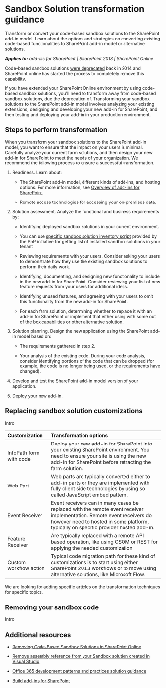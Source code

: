 # Sandbox Solution transformation guidance 
Transform or convert your code-based sandbox solutions to the SharePoint add-in model. Learn about the options and strategies on converting existing code-based functionalities to SharePoint add-in model or alternative solutions.

_**Applies to:** add-ins for SharePoint | SharePoint 2013 | SharePoint Online_

Code-based sandbox solutions [were deprecated](https://blogs.msdn.microsoft.com/sharepointdev/2014/01/14/deprecation-of-custom-code-in-sandboxed-solutions/) back in 2014 and SharePoint online has started the process to completely remove this capability. 

If you have extended your SharePoint Online environment by using code-based sandbox solutions, you'll need to transform away from code-based sandbox solutions, due the deprecation of. Transforming your sandbox solutions to the SharePoint add-in model involves analyzing your existing extensions, designing and developing your new add-in for SharePoint, and then testing and deploying your add-in in your production environment. 

## Steps to perform transformation
<a name="sectionSection0"> </a>

When you transform your sandbox solutions to the SharePoint add-in model, you want to ensure that the impact on your users is minimal. Carefully analyze your current farm solutions, and then design your new add-in for SharePoint to meet the needs of your organization. We recommend the following process to ensure a successful transformation.


1. Readiness. Learn about:
    
	- The SharePoint add-in model, different kinds of add-ins, and hosting options. For more information, see  [Overview of add-ins for SharePoint](https://msdn.microsoft.com/library/office/fp179930.aspx).
    
	- Remote access technologies for accessing your on-premises data.
    
2. Solution assessment. Analyze the functional and business requirements by: 
    
	- Identifying deployed sandbox solutions in your current environment. 
	
	- You can use [specific sandbox solution inventory script](https://github.com/OfficeDev/PnP-Tools/tree/master/Scripts/SharePoint.Sandbox.ListSolutionsFromTenant) provided by the PnP initiative for getting list of installed sandbox solutions in your tenant
    
	- Reviewing requirements with your users. Consider asking your users to demonstrate how they use the existing sandbox solutions to perform their daily work.
    
	- Identifying, documenting, and designing new functionality to include in the new add-in for SharePoint. Consider reviewing your list of new feature requests from your users for additional ideas.
    
	- Identifying unused features, and agreeing with your users to omit this functionality from the new add-in for SharePoint. 
    
	- For each farm solution, determining whether to replace it with an add-in for SharePoint or implement that either using with some out of the box capabilities or other alternative solution.
    
3.  Solution planning. Design the new application using the SharePoint add-in model based on:
    
	- The requirements gathered in step 2.
    
	- Your analysis of the existing code. During your code analysis, consider identifying portions of the code that can be dropped (for example, the code is no longer being used, or the requirements have changed).
    
4. Develop and test the SharePoint add-in model version of your application. 
    
5. Deploy your new add-in. 

## Replacing sandbox solution customizations
<a name="sectionSection1"> </a>

Intro

|**Customization**|**Transformation options**|
|:-----|:-----|
|InfoPath form with code|Deploy your new add-in for SharePoint into your existing SharePoint environment. You need to ensure your site is using the new add-in for SharePoint before retracting the farm solution.|
|Web Part|Web parts are typically converted either to add-in parts or they are implemented with fully client side technologies by using so called JavaScript embed pattern.|
|Event Receiver|Event receivers can in many cases be replaced with the remote event receiver implementation. Remote event receivers do however need to hosted in some platform, typically on specific provider hosted add-in.|
|Feature Receiver|Are typically replaced with a remote API based operation, like using CSOM or REST for applying the needed customization|
|Custom workflow action|Typical code migration path for these kind of customizations is to start using either SharePoint 2013 workflows or to move using alternative solutions, like Microsoft Flow.|

We are looking for adding specific articles on the transformation techniques for specific topics. 

## Removing your sandbox code
<a name="sectionSection1"> </a>
Intro

## Additional resources
<a name="bk_addresources"> </a>

-  [Removing Code-Based Sandbox Solutions in SharePoint Online](http://dev.office.com/blogs/removing-code-based-sandbox-solutions-in-sharepoint-online)

-  [Remove assembly reference from your Sandbox solution created in Visual Studio](https://support.microsoft.com/en-us/kb/3183084)

-  [Office 365 development patterns and practices solution guidance](Office-365-development-patterns-and-practices-solution-guidance.md)
    
-  [Build add-ins for SharePoint](https://msdn.microsoft.com/library/jj163230.aspx)
